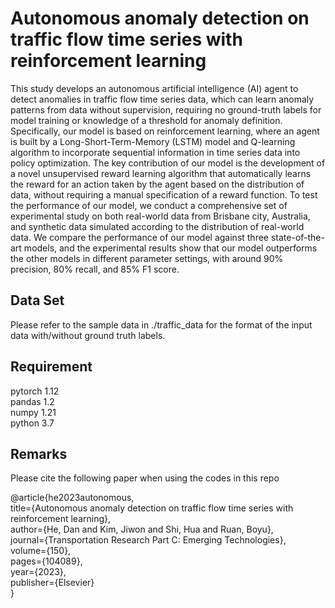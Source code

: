# Autonomous anomaly detection on traffic flow time series with reinforcement learning

This study develops an autonomous artificial intelligence (AI) agent to detect anomalies in traffic flow time series data, 
which can learn anomaly patterns from data without supervision, requiring no ground-truth labels for model training or knowledge
 of a threshold for anomaly definition. Specifically, our model is based on reinforcement learning, where an agent is built by a
 Long-Short-Term-Memory (LSTM) model and Q-learning algorithm to incorporate sequential information in time series data into policy
 optimization. The key contribution of our model is the development of a novel unsupervised reward learning algorithm that 
 automatically learns the reward for an action taken by the agent based on the distribution of data, without requiring a manual 
 specification of a reward function. To test the performance of our model, we conduct a comprehensive set of experimental study 
 on both real-world data from Brisbane city, Australia, and synthetic data simulated according to the distribution of real-world data. 
 We compare the performance of our model against three state-of-the-art models, and the experimental results show that our model 
 outperforms the other models in different parameter settings, with around 90\% precision, 80\% recall, and 85\% F1 score.

## Data Set
Please refer to the sample data in ./traffic_data for the format of the input data with/without ground truth labels.

## Requirement
pytorch 1.12 \
pandas 1.2 \
numpy 1.21 \
python 3.7

## Remarks
Please cite the following paper when using the codes in this repo

@article{he2023autonomous, \
  title={Autonomous anomaly detection on traffic flow time series with reinforcement learning}, \
  author={He, Dan and Kim, Jiwon and Shi, Hua and Ruan, Boyu}, \
  journal={Transportation Research Part C: Emerging Technologies}, \
  volume={150}, \
  pages={104089}, \
  year={2023}, \
  publisher={Elsevier} \
}

